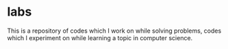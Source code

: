 # labs
This is a repository of codes which I work on while solving problems, codes which I experiment on while learning a topic in computer science. 
